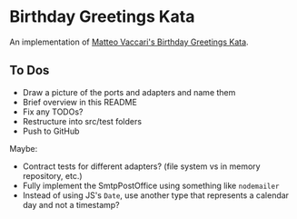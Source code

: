# Birthday Greetings Kata

An implementation of [Matteo Vaccari's Birthday Greetings Kata](http://matteo.vaccari.name/blog/archives/154).

## To Dos

- Draw a picture of the ports and adapters and name them
- Brief overview in this README
- Fix any TODOs?
- Restructure into src/test folders
- Push to GitHub

Maybe:

- Contract tests for different adapters? (file system vs in memory repository, etc.)
- Fully implement the SmtpPostOffice using something like `nodemailer`  
- Instead of using JS's `Date`, use another type that represents a calendar day and not a timestamp?
